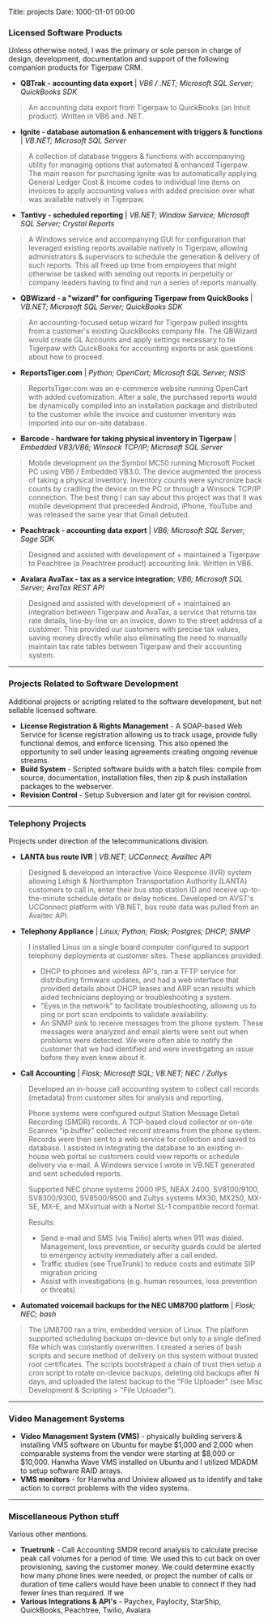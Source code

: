 Title: projects
Date: 1000-01-01 00:00


### Licensed Software Products
Unless otherwise noted, I was the primary or sole person in charge of design, development, documentation and support of the following companion products for Tigerpaw CRM.

* **QBTrak - accounting data export** | *VB6 / .NET; Microsoft SQL Server; QuickBooks SDK*

> An accounting data export from Tigerpaw to QuickBooks (an Intuit product). Written in VB6 and .NET.

* **Ignite - database automation & enhancement with triggers & functions** | *VB.NET; Microsoft SQL Server*

> A collection of database triggers & functions with accompanying utility for managing options that automated & enhanced Tigerpaw. The main reason for purchasing Ignite was to automatically applying General Ledger Cost & Income codes to individual line items on invoices to apply accounting values with added precision over what was available natively in Tigerpaw. 

* **Tantivy - scheduled reporting** | *VB.NET; Window Service; Microsoft SQL Server; Crystal Reports*

> A Windows service and accompanying GUI for configuration that leveraged existing reports available natively in Tigerpaw, allowing administrators & supervisors to schedule the generation & delivery of such reports. This all freed up time from employees that might otherwise be tasked with sending out reports in perpetuity or company leaders having to find and run a series of reports manually.

* **QBWizard - a "wizard" for configuring Tigerpaw from QuickBooks** | *VB.NET; Microsoft SQL Server; QuickBooks  SDK*

> An accounting-focused setup wizard for Tigerpaw pulled insights from a customer's existing QuickBooks company file. The QBWizard would create GL Accounts and apply settings necessary to tie Tigerpaw with QuickBooks for accounting exports or ask questions about how to proceed.

* **ReportsTiger.com** | *Python; OpenCart; Microsoft SQL Server; NSIS*

> ReportsTiger.com was an e-commerce website running OpenCart with added customization. After a sale, the purchased reports would be dynamically compiled into an installation package and distributed to the customer while the invoice and customer inventory was imported into our on-site database.

* **Barcode - hardware for taking physical inventory in Tigerpaw** | *Embedded VB3/VB6; Winsock TCP/IP; Microsoft SQL Server*

> Mobile development on the Symbol MC50 running Microsoft Pocket PC using VB6 / Embedded VB3.0. The device augmented the process of taking a physical inventory. Inventory counts were syncronize back counts by cradling the device on the PC or through a Winsock TCP/IP connection. The best thing I can say about this project was that it was mobile development that preceeded Android, iPhone, YouTube and was released the same year that Gmail debuted. 
	
* **Peachtrack - accounting data export** | *VB6; Microsoft SQL Server; Sage SDK*

> Designed and assisted with development of + maintained a Tigerpaw to Peachtree (a Peachtree product) accounting link. Written in VB6.
	
* **Avalara AvaTax - tax as a service integration**; *VB6; Microsoft SQL Server; AvaTax REST API*

> Designed and assisted with development of + maintained an integration between Tigerpaw and AvaTax, a service that returns tax rate details, line-by-line on an invoice, down to the street address of a customer. This provided our customers with precise tax values, saving money directly while also eliminating the need to manually maintain tax rate tables between Tigerpaw and their accounting system.
	
---

### Projects Related to Software Development
Additional projects or scripting related to the software development, but not sellable licensed software.

* **License Registration & Rights Management** - A SOAP-based Web Service for license registration allowing us to track usage, provide fully functional demos, and enforce licensing. This also opened the opportunity to sell under leasing agreements creating ongoing revenue streams.
* **Build System** - Scripted software builds with a batch files: compile from source, documentation, installation files, then zip & push installation packages to the webserver.
* **Revision Control** - Setup Subversion and later git for revision control.

---

### Telephony Projects
Projects under direction of the telecommunications division.

* **LANTA bus route IVR** | *VB.NET; UCConnect; Availtec API*

> Designed & developed an Interactive Voice Response (IVR) system allowing Lehigh & Northampton Transportation Authority (LANTA) customers to call in, enter their bus stop station ID and receive up-to-the-minute schedule details or delay notices. Developed on AVST's UCConnect platform with VB.NET, bus route data was pulled from an Avaltec API.

* **Telephony Appliance** | *Linux; Python; Flask; Postgres; DHCP; SNMP*

> I installed Linux on a single board computer configured to support telephony deployments at customer sites. These appliances provided:
>
> * DHCP to phones and wireless AP's, ran a TFTP service for distributing firmware updates, and had a web interface that provided details about DHCP leases and ARP scan results which aided technicians deploying or troubleshooting a system.
> * "Eyes in the network" to facilitate troubleshooting, allowing us to ping or port scan endpoints to validate availability.
> * An SNMP sink to receive messages from the phone system. These messages were analyzed and email alerts were sent out when problems were detected. We were often able to notify the customer that we had identified and were investigating an issue before they even knew about it.

* **Call Accounting** | *Flask; Microsoft SQL; VB.NET; NEC / Zultys*

> Developed an in-house call accounting system to collect call records (metadata) from customer sites for analysis and reporting. 
> 
> Phone systems were configured output Station Message Detail Recording (SMDR) records. A TCP-based cloud collector or on-site Scannex "ip.buffer" collected record streams from the phone system. Records were then sent to a web service for collection and saved to database. I assisted in integrating the database to an existing in-house web portal so customers could view reports or schedule delivery via e-mail. A Windows service I wrote in VB.NET generated and sent scheduled reports.
>
> Supported NEC phone systems 2000 IPS, NEAX 2400, SV8100/9100, SV8300/9300, SV8500/9500 and Zultys systems MX30, MX250, MX-SE, MX-E, and MXvirtual with a Nortel SL-1 compatible record format.
>
> Results:
>
> * Send e-mail and SMS (via Twilio) alerts when 911 was dialed. Management, loss prevention, or security guards could be alerted to emergency activity immediately after a call ended.
> * Traffic studies (see TrueTrunk) to reduce costs and estimate SIP migration pricing
> * Assist with investigations (e.g. human resources, loss prevention or threats)

* **Automated voicemail backups for the NEC UM8700 platform** | *Flask; NEC; bash*

> The UM8700 ran a trim, embedded version of Linux. The platform supported scheduling backups on-device but only to a single defined file which was constantly overwritten. I created a series of bash scripts and secure method of delivery on this system without trusted root certificates. The scripts bootstraped a chain of trust then setup a cron script to rotate on-device backups, deleting old backups after N days, and uploaded the latest backup to the "File Uploader" (see Misc Development & Scripting > "File Uploader").

---

### Video Management Systems

* **Video Management System (VMS)** - physically building servers & installing VMS software on Ubuntu for maybe $1,000 and 2,000 when comparable systems from the vendor were starting at $8,000 or $10,000. Hanwha Wave VMS installed on Ubuntu and I utilized MDADM to setup software RAID arrays.
* **VMS monitors** - for Hanwha and Uniview allowed us to identify and take action to correct problems with the video systems.

---

### Miscellaneous Python stuff
Various other mentions.

* **Truetrunk** - Call Accounting SMDR record analysis to calculate precise peak call volumes for a period of time. We used this to cut back on over provisioning, saving the customer money. We could determine exactly how many phone lines were needed, or project the number of calls or duration of time callers would have been unable to connect if they had fewer lines than required. If we
* **Various Integrations & API's** - Paychex, Paylocity, StarShip, QuickBooks, Peachtree, Twilio, Avalara

